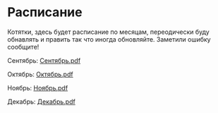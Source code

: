 # Расписание
Котятки, здесь будет расписание по месяцам, переодически буду обнавлять и править так что иногда обновляйте.
Заметили ошибку сообщите!

Сентябрь: 
[Сентябрь.pdf](https://github.com/Vanchichi/timetable/files/9644425/Сентябрь.pdf)

Октябрь:
[Октябрь.pdf](https://github.com/Vanchichi/timetable/files/9793989/Октябрь.pdf)

Ноябрь:
[Ноябрь.pdf](https://github.com/Vanchichi/timetable/files/9793982/Ноябрь.pdf)

Декабрь:
[Декабрь.pdf](https://github.com/Vanchichi/timetable/files/9793985/Декабрь.pdf)

